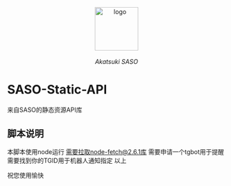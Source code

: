 <div align="center">
  <img height="100px" alt="logo" src="https://cdn.lolicon.team/i/img/svg/logo.ico"/>
  <p><em>Akatsuki SASO</em></p>
</div>

# SASO-Static-API

来自SASO的静态资源API库

## 脚本说明
本脚本使用node运行
需要拉取node-fetch@2.6.1库
需要申请一个tgbot用于提醒
需要找到你的TGID用于机器人通知指定
以上

祝您使用愉快